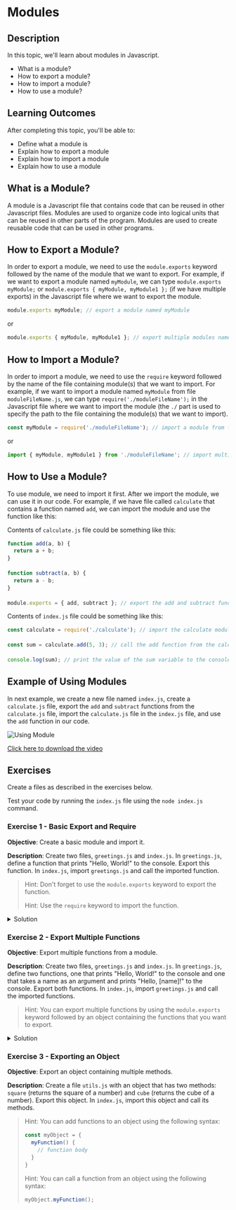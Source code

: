 # Modules

## Description

In this topic, we'll learn about modules in Javascript.

- What is a module?
- How to export a module?
- How to import a module?
- How to use a module?

## Learning Outcomes

After completing this topic, you'll be able to:

- Define what a module is
- Explain how to export a module
- Explain how to import a module
- Explain how to use a module

## What is a Module?

A module is a Javascript file that contains code that can be reused in other Javascript files. Modules are used to organize code into logical units that can be reused in other parts of the program. Modules are used to create reusable code that can be used in other programs.

## How to Export a Module?

In order to export a module, we need to use the `module.exports` keyword followed by the name of the module that we want to export. For example, if we want to export a module named `myModule`, we can type `module.exports myModule;` or `module.exports { myModule, myModule1 };` (if we have multiple exports) in the Javascript file where we want to export the module.

```javascript
module.exports myModule; // export a module named myModule
```
or
```javascript
module.exports { myModule, myModule1 }; // export multiple modules named myModule and myModule1
```

## How to Import a Module?

In order to import a module, we need to use the `require` keyword followed by the name of the file containing module(s) that we want to import. For example, if we want to import a module named `myModule` from file `moduleFileName.js`, we can type `require('./moduleFileName');` in the Javascript file where we want to import the module (the `./` part is used to specify the path to the file containing the module(s) that we want to import). 

```javascript
const myModule = require('./moduleFileName'); // import a module from file named `moduleFileName.js`
```
or
```javascript
import { myModule, myModule1 } from './moduleFileName'; // import multiple modules named myModule and myModule1 from the `moduleFileName.js` file
```

## How to Use a Module?

To use module, we need to import it first. After we import the module, we can use it in our code. For example, if we have file called `calculate` that contains a function named `add`, we can import the module and use the function like this:

Contents of `calculate.js` file could be something like this:

```javascript
function add(a, b) {
  return a + b;
}

function subtract(a, b) {
  return a - b;
}

module.exports = { add, subtract }; // export the add and subtract functions
```

Contents of `index.js` file could be something like this:

```javascript
const calculate = require('./calculate'); // import the calculate module

const sum = calculate.add(5, 3); // call the add function from the calculate module and assign the result to the sum variable

console.log(sum); // print the value of the sum variable to the console
```

## Example of Using Modules

In next example, we create a new file named `index.js`, create a `calculate.js` file, export the `add` and `subtract` functions from the `calculate.js` file, import the `calculate.js` file in the `index.js` file, and use the `add` function in our code.

![Using Module](UsingModule.gif)

[Click here to download the video](UsingModule.mp4)

## Exercises

Create a files as described in the exercises below.

Test your code by running the `index.js` file using the `node index.js` command.

### Exercise 1 - Basic Export and Require

**Objective**: Create a basic module and import it.

**Description**: Create two files, `greetings.js` and `index.js`. In `greetings.js`, define a function that prints "Hello, World!" to the console. Export this function. In `index.js`, import `greetings.js` and call the imported function.

> Hint: Don't forget to use the `module.exports` keyword to export the function.
>
> Hint: Use the `require` keyword to import the function.

<details>
  <summary>Solution</summary>

  ```javascript
  // greetings.js
  function sayHello() {
    console.log('Hello, World!');
  }

  module.exports = sayHello;
  ```

  ```javascript
  // index.js
  const sayHello = require('./greetings');

  sayHello();
  ```
![Modules](modules.gif)
</details>

### Exercise 2 - Export Multiple Functions

**Objective**: Export multiple functions from a module.

**Description**: Create two files, `greetings.js` and `index.js`. In `greetings.js`, define two functions, one that prints "Hello, World!" to the console and one that takes a name as an argument and prints "Hello, [name]!" to the console. Export both functions. In `index.js`, import `greetings.js` and call the imported functions.

> Hint: You can export multiple functions by using the `module.exports` keyword followed by an object containing the functions that you want to export.

<details>
  <summary>Solution</summary>

  ```javascript
  // greetings.js
  function sayHello() {
    console.log('Hello, World!');
  }

  function sayHelloTo(name) {
    console.log(`Hello, ${name}!`);
  }

  module.exports = { sayHello, sayHelloTo };
  ```

  ```javascript
  // index.js
  const { sayHello, sayHelloTo } = require('./greetings');

  sayHello();
  sayHelloTo('John');
  ```
</details>

### Exercise 3 - Exporting an Object

**Objective**: Export an object containing multiple methods.

**Description**: Create a file `utils.js` with an object that has two methods: `square` (returns the square of a number) and `cube` (returns the cube of a number). Export this object. In `index.js`, import this object and call its methods.

> Hint: You can add functions to an object using the following syntax:
> ```javascript
> const myObject = {
>   myFunction() {
>     // function body
>   }
> }
> ```
>
> Hint: You can call a function from an object using the following syntax:
> ```javascript
> myObject.myFunction();
> ```


